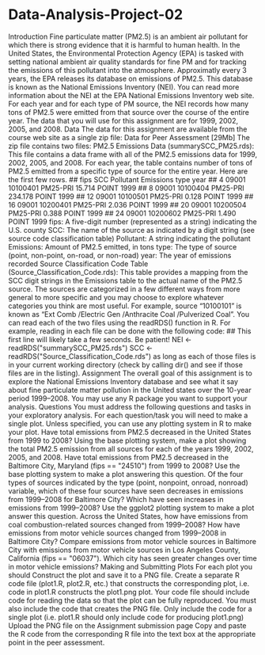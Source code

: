 # Data-Analysis-Project-02
Introduction  Fine particulate matter (PM2.5) is an ambient air pollutant for which there is strong evidence that it is harmful to human health. In the United States, the Environmental Protection Agency (EPA) is tasked with setting national ambient air quality standards for fine PM and for tracking the emissions of this pollutant into the atmosphere. Approximatly every 3 years, the EPA releases its database on emissions of PM2.5. This database is known as the National Emissions Inventory (NEI). You can read more information about the NEI at the EPA National Emissions Inventory web site.  For each year and for each type of PM source, the NEI records how many tons of PM2.5 were emitted from that source over the course of the entire year. The data that you will use for this assignment are for 1999, 2002, 2005, and 2008. Data  The data for this assignment are available from the course web site as a single zip file:      Data for Peer Assessment [29Mb]  The zip file contains two files:  PM2.5 Emissions Data (summarySCC_PM25.rds): This file contains a data frame with all of the PM2.5 emissions data for 1999, 2002, 2005, and 2008. For each year, the table contains number of tons of PM2.5 emitted from a specific type of source for the entire year. Here are the first few rows.  ##     fips      SCC Pollutant Emissions  type year ## 4  09001 10100401  PM25-PRI    15.714 POINT 1999 ## 8  09001 10100404  PM25-PRI   234.178 POINT 1999 ## 12 09001 10100501  PM25-PRI     0.128 POINT 1999 ## 16 09001 10200401  PM25-PRI     2.036 POINT 1999 ## 20 09001 10200504  PM25-PRI     0.388 POINT 1999 ## 24 09001 10200602  PM25-PRI     1.490 POINT 1999      fips: A five-digit number (represented as a string) indicating the U.S. county      SCC: The name of the source as indicated by a digit string (see source code classification table)      Pollutant: A string indicating the pollutant      Emissions: Amount of PM2.5 emitted, in tons      type: The type of source (point, non-point, on-road, or non-road)      year: The year of emissions recorded  Source Classification Code Table (Source_Classification_Code.rds): This table provides a mapping from the SCC digit strings in the Emissions table to the actual name of the PM2.5 source. The sources are categorized in a few different ways from more general to more specific and you may choose to explore whatever categories you think are most useful. For example, source “10100101” is known as “Ext Comb /Electric Gen /Anthracite Coal /Pulverized Coal”.  You can read each of the two files using the readRDS() function in R. For example, reading in each file can be done with the following code:  ## This first line will likely take a few seconds. Be patient! NEI &lt;- readRDS("summarySCC_PM25.rds") SCC &lt;- readRDS("Source_Classification_Code.rds")  as long as each of those files is in your current working directory (check by calling dir() and see if those files are in the listing). Assignment  The overall goal of this assignment is to explore the National Emissions Inventory database and see what it say about fine particulate matter pollution in the United states over the 10-year period 1999–2008. You may use any R package you want to support your analysis. Questions  You must address the following questions and tasks in your exploratory analysis. For each question/task you will need to make a single plot. Unless specified, you can use any plotting system in R to make your plot.      Have total emissions from PM2.5 decreased in the United States from 1999 to 2008? Using the base plotting system, make a plot showing the total PM2.5 emission from all sources for each of the years 1999, 2002, 2005, and 2008.      Have total emissions from PM2.5 decreased in the Baltimore City, Maryland (fips == "24510") from 1999 to 2008? Use the base plotting system to make a plot answering this question.      Of the four types of sources indicated by the type (point, nonpoint, onroad, nonroad) variable, which of these four sources have seen decreases in emissions from 1999–2008 for Baltimore City? Which have seen increases in emissions from 1999–2008? Use the ggplot2 plotting system to make a plot answer this question.      Across the United States, how have emissions from coal combustion-related sources changed from 1999–2008?      How have emissions from motor vehicle sources changed from 1999–2008 in Baltimore City?      Compare emissions from motor vehicle sources in Baltimore City with emissions from motor vehicle sources in Los Angeles County, California (fips == "06037"). Which city has seen greater changes over time in motor vehicle emissions?  Making and Submitting Plots  For each plot you should      Construct the plot and save it to a PNG file.      Create a separate R code file (plot1.R, plot2.R, etc.) that constructs the corresponding plot, i.e. code in plot1.R constructs the plot1.png plot. Your code file should include code for reading the data so that the plot can be fully reproduced. You must also include the code that creates the PNG file. Only include the code for a single plot (i.e. plot1.R should only include code for producing plot1.png)      Upload the PNG file on the Assignment submission page      Copy and paste the R code from the corresponding R file into the text box at the appropriate point in the peer assessment.
